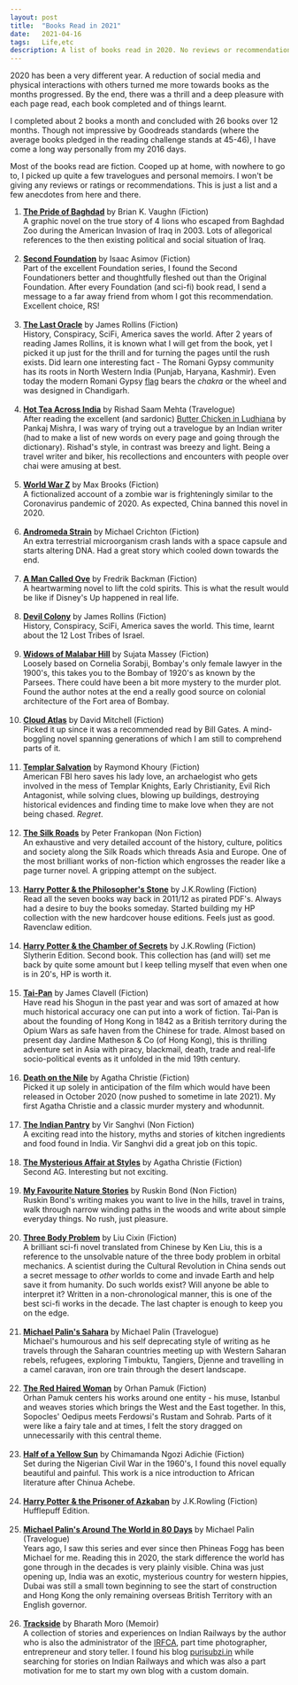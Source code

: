 ```yaml
---
layout:	post
title:	"Books Read in 2021"
date:	2021-04-16
tags:	Life,etc
description: A list of books read in 2020. No reviews or recommendations or ratings. A list with some small anecdotes.
---
```


2020 has been a very different year. A reduction of social media and physical interactions with others turned me more towards books as the months progressed. By the end, there was a thrill and a deep pleasure with each page read, each book completed and of things learnt. 

I completed about 2 books a month and concluded with 26 books over 12 months. Though not impressive by Goodreads standards (where the average books pledged in the reading challenge stands at 45-46), I have come a long way personally from my 2016 days.

Most of the books read are fiction. Cooped up at home, with nowhere to go to, I picked up quite a few travelogues and personal memoirs. I won't be giving any reviews or ratings or recommendations. This is just a list and a few anecdotes from here and there.

1. **<a href="https://www.goodreads.com/book/show/105703.Pride_of_Baghdad" target="_blank">The Pride of Baghdad</a>** by Brian K. Vaughn (Fiction) <br />
A graphic novel on the true story of 4 lions who escaped from Baghdad Zoo during the American Invasion of Iraq in 2003. Lots of allegorical references to the then existing political and social situation of Iraq. <br /><br />
2. **<a href="https://www.goodreads.com/book/show/29580.Second_Foundation" target="_blank">Second Foundation</a>** by Isaac Asimov (Fiction) <br />
Part of the excellent Foundation series, I found the Second Foundationers better and thoughtfully fleshed out than the Original Foundation. After every Foundation (and sci-fi) book read, I send a message to a far away friend from whom I got this recommendation. Excellent choice, RS!<br /><br />
3. **<a href="https://www.goodreads.com/book/show/2277444.The_Last_Oracle" target="_blank">The Last Oracle</a>** by James Rollins (Fiction) <br />
History, Conspiracy, SciFi, America saves the world. After 2 years of reading James Rollins, it is known what I will get from the book, yet I picked it up just for the thrill and for turning the pages until the rush exists. Did learn one interesting fact - The Romani Gypsy community has its roots in North Western India (Punjab, Haryana, Kashmir). Even today the  modern Romani Gypsy <a href="https://en.wikipedia.org/wiki/Flag_of_the_Romani_people" target="_blank">flag</a> bears the *chakra* or the wheel and was designed in Chandigarh. <br /><br />
4. **<a href="https://www.goodreads.com/book/show/13149984-hot-tea-across-india" target="_blank">Hot Tea Across India</a>** by Rishad Saam Mehta (Travelogue) <br />
After reading the excellent (and sardonic) <a href="https://www.goodreads.com/book/show/1278294.Butter_Chicken_in_Ludhiana" target="_blank">Butter Chicken in Ludhiana</a> by Pankaj Mishra, I was wary of trying out a travelogue by an Indian writer (had to make a list of new words on every page and going through the dictionary). Rishad's style, in contrast was breezy and light. Being a travel writer and biker, his recollections and encounters with people over chai were amusing at best. <br /><br />
5. **<a href="https://www.goodreads.com/book/show/8908.World_War_Z" target="_blank">World War Z</a>** by Max Brooks (Fiction) <br />
A fictionalized account of a zombie war is frighteningly similar to the Coronavirus pandemic of 2020. As expected, China banned this novel in 2020. <br /><br />
6. **<a href="https://www.goodreads.com/book/show/7670.The_Andromeda_Strain" target="_blank">Andromeda Strain</a>** by Michael Crichton (Fiction) <br />
An extra terrestrial microorganism crash lands with a space capsule and starts altering DNA. Had a great story which cooled down towards the end. <br /><br />
7. **<a href="https://www.goodreads.com/book/show/18774964-a-man-called-ove" target="_blank">A Man Called Ove</a>** by Fredrik Backman (Fiction) <br />
A heartwarming novel to lift the cold spirits. This is what the result would be like if Disney's Up happened in real life. <br /><br />
8. **<a href="https://www.goodreads.com/book/show/7202829-the-devil-colony" target="_blank">Devil Colony</a>** by James Rollins (Fiction) <br />
History, Conspiracy, SciFi, America saves the world. This time, learnt about the 12 Lost Tribes of Israel. <br /><br />
9. **<a href="https://www.goodreads.com/book/show/35133064-the-widows-of-malabar-hill" target="_blank">Widows of Malabar Hill</a>** by Sujata Massey (Fiction) <br />
Loosely based on Cornelia Sorabji, Bombay's only female lawyer in the 1900's, this takes you to the Bombay of 1920's as known by the Parsees. There could have been a bit more mystery to the murder plot. Found the author notes at the end a really good source on colonial architecture of the Fort area of Bombay. <br /><br />
10. **<a href="https://www.goodreads.com/book/show/49628.Cloud_Atlas" target="_blank">Cloud Atlas</a>** by David Mitchell (Fiction) <br />
Picked it up since it was a recommended read by Bill Gates. A mind-boggling novel spanning generations of which I am still to comprehend parts of it. <br /><br />
11. **<a href="https://www.goodreads.com/book/show/7831076-the-templar-salvation" target="_blank">Templar Salvation</a>** by Raymond Khoury (Fiction) <br />
American FBI hero saves his lady love, an archaelogist who gets involved in the mess of Templar Knights, Early Christianity, Evil Rich Antagonist, while solving clues, blowing up buildings, destroying historical evidences and finding time to make love when they are not being chased. *Regret*. <br /><br />
12. **<a href="https://www.goodreads.com/book/show/25812847-the-silk-roads" target="_blank">The Silk Roads</a>** by Peter Frankopan (Non Fiction) <br />
An exhaustive and very detailed account of the history, culture, politics and society along the Silk Roads which threads Asia and Europe. One of the most brilliant works of non-fiction which engrosses the reader like a page turner novel. A gripping attempt on the subject. <br /><br />
13. **<a href="https://www.goodreads.com/book/show/31693618-harry-potter-and-the-philosopher-s-stone" target="_blank">Harry Potter & the Philosopher's Stone</a>** by J.K.Rowling (Fiction) <br />
Read all the seven books way back in 2011/12 as pirated PDF's. Always had a desire to buy the books someday. Started building my HP collection with the new hardcover house editions. Feels just as good. Ravenclaw edition. <br /> <br />
14. **<a href="https://www.goodreads.com/book/show/37912951-harry-potter-and-the-chamber-of-secrets" target="_blank">Harry Potter & the Chamber of Secrets</a>** by J.K.Rowling (Fiction) <br />
Slytherin Edition. Second book. This collection has (and will) set me back by quite some amount but I keep telling myself that even when one is in 20's, HP is worth it. <br /><br />
15. **<a href="https://www.goodreads.com/book/show/42933.Tai_Pan" target="_blank">Tai-Pan</a>** by James Clavell (Fiction) <br />
Have read his Shogun in the past year and was sort of amazed at how much historical accuracy one can put into a work of fiction. Tai-Pan is about the founding of Hong Kong in 1842 as a British territory during the Opium Wars as safe haven from the Chinese for trade. Almost based on present day Jardine Matheson & Co (of Hong Kong), this is thrilling adventure set in Asia with piracy, blackmail, death, trade and real-life socio-political events as it unfolded in the mid 19th century. <br /><br />
16. **<a href="https://www.goodreads.com/book/show/6251565-death-on-the-nile" target="_blank"> Death on the Nile</a>** by Agatha Christie (Fiction) <br />
Picked it up solely in anticipation of the film which would have been released in October 2020 (now pushed to sometime in late 2021). My first Agatha Christie and a classic murder mystery and whodunnit. <br /><br />
17. **<a href="https://www.goodreads.com/book/show/51847897-the-indian-pantry" target="_blank">The Indian Pantry</a>** by Vir Sanghvi (Non Fiction)<br />
A exciting read into the history, myths and stories of kitchen ingredients and food found in India. Vir Sanghvi did a great job on this topic. <br /><br />
18. **<a href="https://www.goodreads.com/book/show/40574482-mysterious-affair-at-styles" target="_blank">The Mysterious Affair at Styles</a>** by Agatha Christie (Fiction) <br />
Second AG. Interesting but not exciting. <br /><br />
19. **<a href="https://www.goodreads.com/book/show/30737984-my-favourite-nature-stories" target="_blank">My Favourite Nature Stories</a>** by Ruskin Bond (Non Fiction) <br />
Ruskin Bond's writing makes you want to live in the hills, travel in trains, walk through narrow winding paths in the woods and write about simple everyday things. No rush, just pleasure. <br /><br />
20. **<a href="https://www.goodreads.com/book/show/20518872-the-three-body-problem" target="_blank">Three Body Problem</a>** by Liu Cixin (Fiction) <br />
A brilliant sci-fi novel translated from Chinese by Ken Liu, this is a reference to the unsolvable nature of the three body problem in orbital mechanics. A scientist during the Cultural Revolution in China sends out a secret message to *other* worlds to come and invade Earth and help save it from humanity. Do such worlds exist? Will anyone be able to interpret it? Written in a non-chronological manner, this is one of the best sci-fi works in the decade. The last chapter is enough to keep you on the edge. <br /><br />
21. **<a href="https://www.goodreads.com/book/show/578481.Sahara" target="_blank">Michael Palin's Sahara</a>** by Michael Palin (Travelogue) <br />
Michael's humourous and his self deprecating style of writing as he travels through the Saharan countries meeting up with Western Saharan rebels, refugees, exploring Timbuktu, Tangiers, Djenne and travelling in a camel caravan, iron ore train through the desert landscape. <br /><br />
22. **<a href="https://www.goodreads.com/book/show/42604446-the-red-haired-woman" target="_blank">The Red Haired Woman</a>** by Orhan Pamuk (Fiction) <br />
Orhan Pamuk centers his works around one entity - his muse, Istanbul and weaves stories which brings the West and the East together. In this, Sopocles' Oedipus meets Ferdowsi's Rustam and Sohrab. Parts of it were like a fairy tale and at times, I felt the story dragged on unnecessarily with this central theme. <br /><br />
23. **<a href="https://www.goodreads.com/book/show/576650.Half_of_a_Yellow_Sun" target="_blank">Half of a Yellow Sun</a>** by Chimamanda Ngozi Adichie (Fiction) <br />
Set during the Nigerian Civil War in the 1960's, I found this novel equally beautiful and painful. This work is a nice introduction to African literature after Chinua Achebe. <br /><br />
24. **<a href="https://www.goodreads.com/book/show/43783442-harry-potter-and-the-prisoner-of-azkaban" target="_blank">Harry Potter & the Prisoner of Azkaban</a>** by J.K.Rowling (Fiction) <br />
Hufflepuff Edition. <br /><br />
25. **<a href="https://www.goodreads.com/book/show/659446.Around_the_World_in_80_Days" target="_blank">Michael Palin's Around The World in 80 Days</a>** by Michael Palin (Travelogue) <br />
Years ago, I saw this series and ever since then Phineas Fogg has been Michael for me. Reading this in 2020, the stark difference the world has gone through in the decades is very plainly visible. China was just opening up, India was an exotic, mysterious country for western hippies, Dubai was still a small town beginning to see the start of construction and Hong Kong the only remaining overseas British Territory with an English governor. <br /><br />
26. **<a href="https://www.goodreads.com/book/show/21163901-trackside" target="_blank">Trackside</a>** by Bharath Moro (Memoir) <br />
A collection of stories and experiences on Indian Railways by the author who is also the administrator of the <a href="https://www.irfca.org/" target="_blank">IRFCA</a>, part time photographer, entrepreneur and story teller. I found his blog <a href="https://purisubzi.in/" target="_blank">purisubzi.in</a> while searching for stories on Indian Railways and which was also a part motivation for me to start my own blog with a custom domain. 


